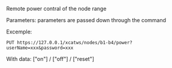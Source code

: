 Remote power contral of the node range 

Parameters: parameters are passed down through the command 

Excemple:  

    
    PUT https://127.0.0.1/xcatws/nodes/b1-b4/power?userName=xxx&password=xxx

With data: ["on"] / ["off"] / ["reset"] 
